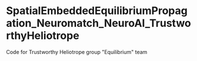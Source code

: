# SpatialEmbeddedEquilibriumPropagation_Neuromatch_NeuroAI_TrustworthyHeliotrope
Code for Trustworthy Heliotrope group "Equilibrium" team



